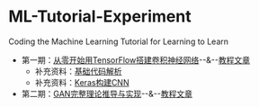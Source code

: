 # ML-Tutorial-Experiment
Coding the Machine Learning Tutorial for Learning to Learn

- 第一期：[从零开始用TensorFlow搭建卷积神经网络](https://github.com/jiqizhixin/ML-Tutorial-Experiment/blob/master/Experiments/tf_CNN_Tutorial.ipynb)--&--[教程文章](https://www.jiqizhixin.com/articles/2017-08-29-14)
  -  补充资料：[基础代码解析](https://github.com/jiqizhixin/ML-Tutorial-Experiment/blob/master/Experiments/tf_trial_1.ipynb)
  -  补充资料：[Keras构建CNN](https://github.com/jiqizhixin/ML-Tutorial-Experiment/blob/master/Experiments/tf_Keras_CNN.ipynb)
- 第二期：[GAN完整理论推导与实现](https://github.com/jiqizhixin/ML-Tutorial-Experiment/blob/master/Experiments/Keras_GAN.ipynb)--&--[教程文章](https://www.jiqizhixin.com/articles/2017-10-1-1)

  
